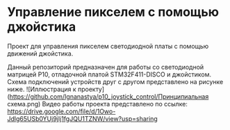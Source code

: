 # Управление пикселем с помощью джойстика
Проект для управления пикселем светодиодной платы с помощью движений джойстика.

Данный репозиторий предназначен для работы со светодиодной матрицей P10, отладочной платой STM32F411-DISCO и джойстиком.
Схема подключений устройств друг с другом представлено на рисунке ниже.
![Иллюстрация к проекту](https://github.com/Ignanastya/p10_joystick_control/Принципиальная схема.png)
Видео работы проекта представлено по ссылке: https://drive.google.com/file/d/1Owo-Jdlg65USb0YUj9jIj1fgJQU1TZNW/view?usp=sharing
